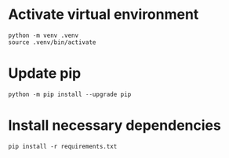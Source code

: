 # Activate virtual environment
```
python -m venv .venv
source .venv/bin/activate
```

# Update pip
```
python -m pip install --upgrade pip
```

# Install necessary dependencies
```
pip install -r requirements.txt
```